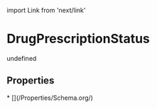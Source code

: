import Link from 'next/link'
# DrugPrescriptionStatus

undefined

## Properties

<Grid>
* [](/Properties/Schema.org/)

</Grid>

